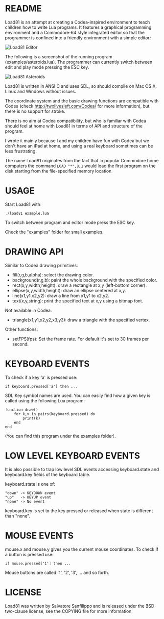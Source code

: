 README
===

Load81 is an attempt at creating a Codea-inspired environment to teach
children how to write Lua programs. It features a graphical programming
environment and a Commodore-64 style integrated editor so that the programmer
is confined into a friendly environment with a simple editor:

![Load81 Editor](http://antirez.com/misc/codakido_screenshot_1.png)

The following is a screenshot of the running program (examples/asteroids.lua).
The programmer can currently switch between edit and play mode pressing the
ESC key.

![Load81 Asteroids](http://antirez.com/misc/codakido_screenshot_3.png)

Load81 is written in ANSI C and uses SDL, so should compile on Mac OS X, Linux
and Windows without issues.

The coordinate system and the basic drawing functions are compatible with
Codea (check http://twolivesleft.com/Codea/ for more information), but there
is no support for stroke.

There is no aim at Codea compatibility, but who is familiar with Codea should
feel at home with Load81 in terms of API and structure of the program.

I wrote it mainly because I and my children have fun with Codea but we don't
have an iPad at home, and using a real keyboard sometimes can be less
frustrating.

The name Load81 originates from the fact that in popular Commodore home
computers the command `LOAD "*",8,1` would load the first program on the disk
starting from the file-specified memory location.

USAGE
===

Start Load81 with:

    ./load81 example.lua

To switch between program and editor mode press the ESC key.

Check the "examples" folder for small examples.

DRAWING API
===

Similar to Codea drawing primitives:

* fill(r,g,b,alpha): select the drawing color.
* background(r,g,b): paint the whole background with the specified color.
* rect(x,y,width,height): draw a rectangle at x,y (left-bottom corner).
* ellipse(x,y,width,height): draw an ellipse centered at x,y.
* line(x1,y1,x2,y2): draw a line from x1,y1 to x2,y2.
* text(x,y,string): print the specified text at x,y using a bitmap font.

Not available in Codea:

* triangle(x1,y1,x2,y2,x3,y3): draw a triangle with the specified vertex.

Other functions:

* setFPS(fps): Set the frame rate. For default it's set to 30 frames per second.

KEYBOARD EVENTS
===

To check if a key 'a' is pressed use:

    if keyboard.pressed['a'] then ...

SDL Key symbol names are used. You can easily find how a given key is
called using the following Lua program:

    function draw()
        for k,v in pairs(keyboard.pressed) do
            print(k)
        end
    end

(You can find this program under the examples folder).

LOW LEVEL KEYBOARD EVENTS
===

It is also possible to trap low level SDL events accessing keyboard.state
and keyboard.key fields of the keyboard table.

keyboard.state is one of:

    "down" -> KEYDOWN event
    "up"   -> KEYUP event
    "none" -> No event

keyboard.key is set to the key pressed or released when state is different
than "none".

MOUSE EVENTS
===

mouse.x and mouse.y gives you the current mouse coordinates. To check
if a button is pressed use:

    if mouse.pressed['1'] then ...

Mouse buttons are called '1', '2', '3', ... and so forth.

LICENSE
===

Load81 was written by Salvatore Sanfilippo and is released under the
BSD two-clause license, see the COPYING file for more information.
